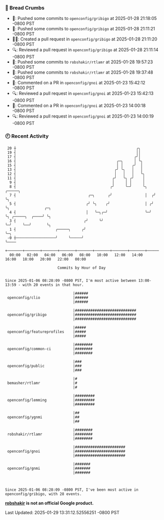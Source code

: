### 🍞 Bread Crumbs

 * 🚢: Pushed some commits to `openconfig/gribigo` at 2025-01-28 21:18:05 -0800 PST
 * 🚢: Pushed some commits to `openconfig/gribigo` at 2025-01-28 21:11:21 -0800 PST
 * ✍🏼: Created a pull request in `openconfig/gribigo` at 2025-01-28 21:11:20 -0800 PST
 * 🔍: Reviewed a pull request in  `openconfig/gribigo` at 2025-01-28 21:11:14 -0800 PST
 * 🚢: Pushed some commits to `robshakir/rtlamr` at 2025-01-28 19:57:23 -0800 PST
 * 🚢: Pushed some commits to `robshakir/rtlamr` at 2025-01-28 19:37:48 -0800 PST
 * 💬: Commented on a PR in  `openconfig/gnoi` at 2025-01-23 15:42:12 -0800 PST
 * 🔍: Reviewed a pull request in  `openconfig/gnoi` at 2025-01-23 15:42:13 -0800 PST
 * 💬: Commented on a PR in  `openconfig/gnoi` at 2025-01-23 14:00:18 -0800 PST
 * 🔍: Reviewed a pull request in  `openconfig/gnoi` at 2025-01-23 14:00:19 -0800 PST

### 🕘 Recent Activity
```
 20 ┼                                                       ╭╮
 19 ┤                                                       ││
 17 ┤                                                      ╭╯│
 16 ┤                                              ╭─╮     │ ╰╮
 15 ┤                                              │ │    ╭╯  │
 13 ┤                                             ╭╯ ╰╮   │   │
 12 ┤                                             │   │   │   ╰╮
 11 ┤                                            ╭╯   ╰╮ ╭╯    │
  9 ┤                                            │     │ │     │
  8 ┤                                           ╭╯     ╰─╯     ╰╮   ╭─────╮
  7 ┤                                 ╭─╮      ╭╯               │  ╭╯     ╰╮
  5 ┤                                ╭╯ ╰╮    ╭╯                │ ╭╯       ╰╮                ╭─╮
  4 ┤                                │   ╰─╮╭─╯                 ╰─╯         ╰╮ ╭─────╮  ╭────╯ ╰╮
  3 ┤                               ╭╯     ╰╯                                ╰─╯     ╰──╯       ╰╮
  1 ┤                  ╭─────╮     ╭╯                                                            ╰─╮
 -0 ┼──────────────────╯     ╰─────╯                                                               ╰────
    +───────+───────+───────+───────+───────+───────+───────+───────+───────+───────+───────+───────+────
  00:00   02:00   04:00   06:00   08:00   10:00   12:00   14:00   16:00   18:00   20:00   22:00   00:00   

						Commits by Hour of Day


Since 2025-01-06 08:28:09 -0800 PST, I'm most active between 13:00-13:59 - with 20 events in that hour.

```



```
                               |######
 openconfig/clio               |######
                               |######

                               |############################
 openconfig/gribigo            |############################
                               |############################

                               |#####
 openconfig/featureprofiles    |#####
                               |#####

                               |########
 openconfig/common-ci          |########
                               |########

                               |###
 openconfig/public             |###
                               |###

                               |#
 bemasher/rtlamr               |#
                               |#

                               |#########
 openconfig/lemming            |#########
                               |#########

                               |##
 openconfig/ygnmi              |##
                               |##

                               |########
 robshakir/rtlamr              |########
                               |########

                               |#######################
 openconfig/gnoi               |#######################
                               |#######################

                               |#######
 openconfig/gnmi               |#######
                               |#######



Since 2025-01-06 08:28:09 -0800 PST, I've been most active in openconfig/gribigo, with 28 events.

```
**[robshakir](mailto:robjs@google.com) is not an official Google product.**  


Last Updated: 2025-01-29 13:31:12.52556251 -0800 PST
